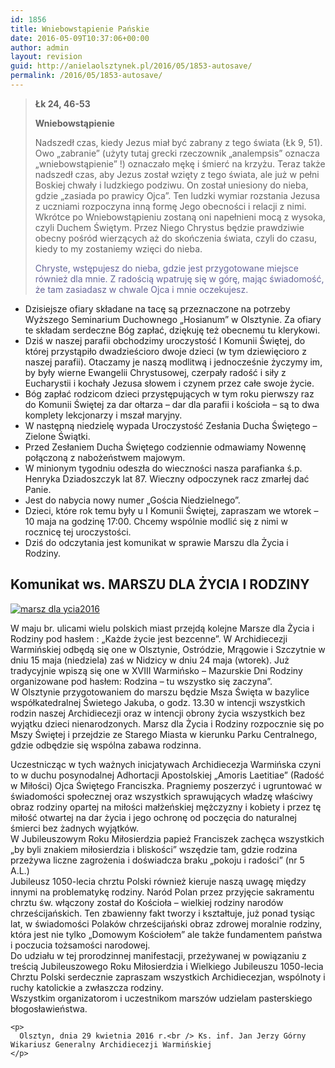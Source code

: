 ```yaml
---
id: 1856
title: Wniebowstąpienie Pańskie
date: 2016-05-09T10:37:06+00:00
author: admin
layout: revision
guid: http://anielaolsztynek.pl/2016/05/1853-autosave/
permalink: /2016/05/1853-autosave/
---
```

> <p style="text-align: left;">
>   <strong>Łk 24, 46-53</strong>
> </p>
> 
> <p style="text-align: left;">
>   <strong>Wniebowstąpienie</strong>
> </p>
> 
> <p style="text-align: left;">
>   Nadszedł czas, kiedy Jezus miał być zabrany z tego świata (Łk 9, 51). Owo &#8222;zabranie&#8221; (użyty tutaj grecki rzeczownik &#8222;analempsis&#8221; oznacza &#8222;wniebowstąpienie&#8221; !) oznaczało mękę i śmierć na krzyżu. Teraz także nadszedł czas, aby Jezus został wzięty z tego świata, ale już w pełni Boskiej chwały i ludzkiego podziwu. On został uniesiony do nieba, gdzie &#8222;zasiada po prawicy Ojca&#8221;. Ten ludzki wymiar rozstania Jezusa z uczniami rozpoczyna inną formę Jego obecności i relacji z nimi. Wkrótce po Wniebowstąpieniu zostaną oni napełnieni mocą z wysoka, czyli Duchem Świętym. Przez Niego Chrystus będzie prawdziwie obecny pośród wierzących aż do skończenia świata, czyli do czasu, kiedy to my zostaniemy wzięci do nieba.
> </p>
> 
> <p style="text-align: left;">
>   <span style="color: #666699;">Chryste, wstępujesz do nieba, gdzie jest przygotowane miejsce również dla mnie. Z radością wpatruję się w górę, mając świadomość, że tam zasiadasz w chwale Ojca i mnie oczekujesz. </span>
> </p>
> 
> <p style="text-align: left;">
>   </blockquote> 
>   
>   <ul>
>     <li>
>       Dzisiejsze ofiary składane na tacę są przeznaczone na potrzeby Wyższego Seminarium Duchownego &#8222;Hosianum&#8221; w Olsztynie. Za ofiary te składam serdeczne Bóg zapłać, dziękuję też obecnemu tu klerykowi.
>     </li>
>     <li>
>       Dziś w naszej parafii obchodzimy uroczystość I Komunii Świętej, do której przystąpiło dwadzieścioro dwoje dzieci (w tym dziewięcioro z naszej parafii). Otaczamy je naszą modlitwą i jednocześnie życzymy im, by były wierne Ewangelii Chrystusowej, czerpały radość i siły z Eucharystii i kochały Jezusa słowem i czynem przez całe swoje życie.
>     </li>
>     <li>
>       Bóg zapłać rodzicom dzieci przystępujących w tym roku pierwszy raz do Komunii Świętej za dar ołtarza &#8211; dar dla parafii i kościoła &#8211; są to dwa komplety lekcjonarzy i mszał maryjny.
>     </li>
>     <li>
>       W następną niedzielę wypada Uroczystość Zesłania Ducha Świętego &#8211; Zielone Świątki.
>     </li>
>     <li>
>       Przed Zesłaniem Ducha Świętego codziennie odmawiamy Nowennę połączoną z nabożeństwem majowym.
>     </li>
>     <li>
>       W minionym tygodniu odeszła do wieczności nasza parafianka ś.p. Henryka Dziadoszczyk lat 87. Wieczny odpoczynek racz zmarłej dać Panie.
>     </li>
>     <li>
>       Jest do nabycia nowy numer &#8222;Gościa Niedzielnego&#8221;.
>     </li>
>     <li>
>       Dzieci, które rok temu były u I Komunii Świętej, zapraszam we wtorek &#8211; 10 maja na godzinę 17:00. Chcemy wspólnie modlić się z nimi w rocznicę tej uroczystości.
>     </li>
>     <li>
>       Dziś do odczytania jest komunikat w sprawie Marszu dla Życia i Rodziny.
>     </li>
>   </ul>
>   
>   <h2>
>     Komunikat ws. MARSZU DLA ŻYCIA I RODZINY
>   </h2>
>   
>   <p>
>     <a href="http://archwarmia.pl/assets/news-articles/thumbnails/marsz-dla-ycia2016.jpg"><img src="http://archwarmia.pl/assets/news-articles/thumbnails/_resampled/SetWidth250-marsz-dla-ycia2016.jpg" alt="marsz dla ycia2016" /></a>
>   </p>
>   
>   <div>
>     <p>
>       W maju br. ulicami wielu polskich miast przejdą kolejne Marsze dla Życia i Rodziny pod hasłem : „Każde życie jest bezcenne”. W Archidiecezji Warmińskiej odbędą się one w Olsztynie, Ostródzie, Mrągowie i Szczytnie w dniu 15 maja (niedziela) zaś w Nidzicy w dniu 24 maja (wtorek). Już tradycyjnie wpiszą się one w XVIII Warmińsko – Mazurskie Dni Rodziny organizowane pod hasłem: Rodzina – tu wszystko się zaczyna”.<br /> W Olsztynie przygotowaniem do marszu będzie Msza Święta w bazylice współkatedralnej Świetego Jakuba, o godz. 13.30 w intencji wszystkich rodzin naszej Archidiecezji oraz w intencji obrony życia wszystkich bez wyjątku dzieci nienarodzonych. Marsz dla Życia i Rodziny rozpocznie się po Mszy Świętej i przejdzie ze Starego Miasta w kierunku Parku Centralnego, gdzie odbędzie się wspólna zabawa rodzinna.
>     </p>
>   </div>
>   
>   <div>
>     <p>
>       Uczestnicząc w tych ważnych inicjatywach Archidiecezja Warmińska czyni to w duchu posynodalnej Adhortacji Apostolskiej „Amoris Laetitiae” (Radość w Miłości) Ojca Świętego Franciszka. Pragniemy poszerzyć i ugruntować w świadomości społecznej oraz wszystkich sprawujących władzę właściwy obraz rodziny opartej na miłości małżeńskiej mężczyzny i kobiety i przez tę miłość otwartej na dar życia i jego ochronę od poczęcia do naturalnej śmierci bez żadnych wyjątków.<br /> W Jubileuszowym Roku Miłosierdzia papież Franciszek zachęca wszystkich „by byli znakiem miłosierdzia i bliskości” wszędzie tam, gdzie rodzina przeżywa liczne zagrożenia i doświadcza braku „pokoju i radości” (nr 5 A.L.)<br /> Jubileusz 1050-lecia chrztu Polski również kieruje naszą uwagę między innymi na problematykę rodziny. Naród Polan przez przyjęcie sakramentu chrztu św. włączony został do Kościoła – wielkiej rodziny narodów chrześcijańskich. Ten zbawienny fakt tworzy i kształtuje, już ponad tysiąc lat, w świadomości Polaków chrześcijański obraz zdrowej moralnie rodziny, która jest nie tylko „Domowym Kościołem” ale także fundamentem państwa i poczucia tożsamości narodowej.<br /> Do udziału w tej prorodzinnej manifestacji, przeżywanej w powiązaniu z treścią Jubileuszowego Roku Miłosierdzia i Wielkiego Jubileuszu 1050-lecia Chrztu Polski serdecznie zapraszam wszystkich Archidiecezjan, wspólnoty i ruchy katolickie a zwłaszcza rodziny.<br /> Wszystkim organizatorom i uczestnikom marszów udzielam pasterskiego błogosławieństwa.
>     </p>
>     
>     <p>
>       Olsztyn, dnia 29 kwietnia 2016 r.<br /> Ks. inf. Jan Jerzy Górny Wikariusz Generalny Archidiecezji Warmińskiej
>     </p>
>   </div>